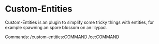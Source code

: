 # Custom-Entities
Custom-Entities is an plugin to simplify some tricky things with entities, for example spawning an spore blossom on an lilypad.

Commands: /custom-entities:COMMAND
          /ce:COMMAND
